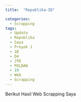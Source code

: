 ```yaml
---
title:  "Republika-ID"

categories: 
  - Scrapping
tags:
  - Update 
  - Republika 
  - Saya 
  - Proyek 1 
  - 1B
  - D4
  - JTK 
  - POLBAN 
  - 19 
  - Web
  - Scrapping
---
```

 Berikut Hasil Web Scrapping Saya